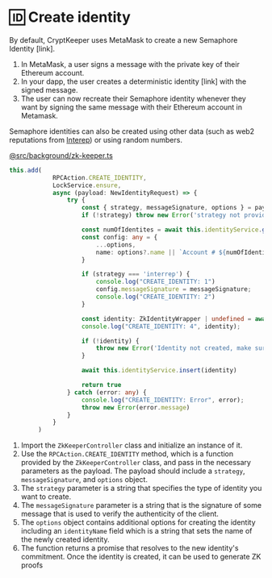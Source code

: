 # 🆔 Create identity

By default, CryptKeeper uses MetaMask to create a new Semaphore Identity \[link].

1. In MetaMask, a user signs a message with the private key of their Ethereum account.
2. In your dapp, the user creates a deterministic identity \[link] with the signed message.
3. The user can now recreate their Semaphore identity whenever they want by signing the same message with their Ethereum account in Metamask.

Semaphore identities can also be created using other data (such as web2 reputations from [Interep](https://interep.link/)) or using random numbers.

[@src/background/zk-keeper.ts](https://github.com/privacy-scaling-explorations/crypt-keeper-extension/blob/master/src/background/zk-keeper.ts)

```typescript
this.add(
            RPCAction.CREATE_IDENTITY,
            LockService.ensure,
            async (payload: NewIdentityRequest) => {
                try {
                    const { strategy, messageSignature, options } = payload
                    if (!strategy) throw new Error('strategy not provided')

                    const numOfIdentites = await this.identityService.getNumOfIdentites()
                    const config: any = {
                        ...options,
                        name: options?.name || `Account # ${numOfIdentites}`
                    }

                    if (strategy === 'interrep') {
                        console.log("CREATE_IDENTITY: 1")
                        config.messageSignature = messageSignature;
                        console.log("CREATE_IDENTITY: 2")
                    }

                    const identity: ZkIdentityWrapper | undefined = await identityFactory(strategy, config)
                    console.log("CREATE_IDENTITY: 4", identity);

                    if (!identity) {
                        throw new Error('Identity not created, make sure to check strategy')
                    }

                    await this.identityService.insert(identity)

                    return true
                } catch (error: any) {
                    console.log("CREATE_IDENTITY: Error", error);
                    throw new Error(error.message)
                }
            }
        )
```

&#x20;

1. Import the `ZkKeeperController` class and initialize an instance of it.
2. Use the `RPCAction.CREATE_IDENTITY` method, which is a function provided by the `ZkKeeperController` class, and pass in the necessary parameters as the payload. The payload should include a `strategy`, `messageSignature`, and `options` object.
3. The `strategy` parameter is a string that specifies the type of identity you want to create.
4. The `messageSignature` parameter is a string that is the signature of some message that is used to verify the authenticity of the client.
5. The `options` object contains additional options for creating the identity including an `identityName` field which is a string that sets the name of the newly created identity.
6. The function returns a promise that resolves to the new identity's commitment. Once the identity is created, it can be used to generate ZK proofs
